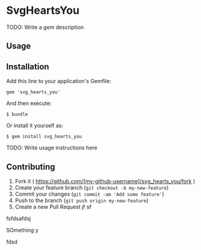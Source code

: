 # SvgHeartsYou

TODO: Write a gem description



## Usage

## Installation

Add this line to your application's Gemfile:

    gem 'svg_hearts_you'

And then execute:

    $ bundle

Or install it yourself as:

    $ gem install svg_hearts_you

TODO: Write usage instructions here

## Contributing

1. Fork it ( https://github.com/[my-github-username]/svg_hearts_you/fork )
2. Create your feature branch (`git checkout -b my-new-feature`)
3. Commit your changes (`git commit -am 'Add some feature'`)
4. Push to the branch (`git push origin my-new-feature`)
5. Create a new Pull Request
jf
sf

fsfdsafdsj


SOmething y

fdsd
